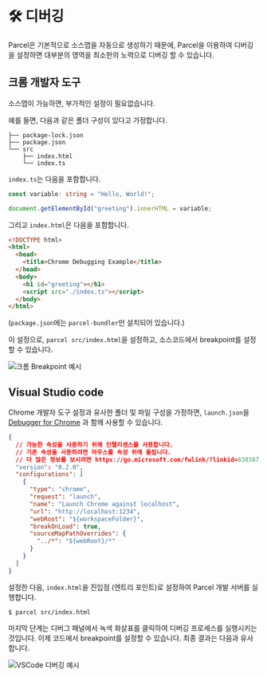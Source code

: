 # 🛠️ 디버깅

Parcel은 기본적으로 소스맵을 자동으로 생성하기 때문에, Parcel을 이용하여 디버깅을 설정하면 대부분의 영역을 최소한의 노력으로 디버깅 할 수 있습니다.

## 크롬 개발자 도구

소스맵이 가능하면, 부가적인 설정이 필요없습니다.

예를 들면, 다음과 같은 폴더 구성이 있다고 가정합니다.

```
├── package-lock.json
├── package.json
└── src
    ├── index.html
    └── index.ts
```

`index.ts`는 다음을 포함합니다.

```Typescript
const variable: string = "Hello, World!";

document.getElementById("greeting").innerHTML = variable;
```

그리고 `index.html`은 다음을 포함합니다.

```html
<!DOCTYPE html>
<html>
  <head>
    <title>Chrome Debugging Example</title>
  </head>
  <body>
    <h1 id="greeting"></h1>
    <script src="./index.ts"></script>
  </body>
</html>
```

(`package.json`에는 `parcel-bundler`만 설치되어 있습니다.)

이 설정으로, `parcel src/index.html`을 설정하고, 소스코드에서 breakpoint를 설정할 수 있습니다.

![크롬 Breakpoint 예시](https://user-images.githubusercontent.com/30810402/67711207-dd519500-f997-11e9-987a-570d1ce677d4.png)

## Visual Studio code

Chrome 개발자 도구 설정과 유사한 폴더 및 파일 구성을 가정하면, `launch.json`을 [Debugger for Chrome](https://marketplace.visualstudio.com/items?itemName=msjsdiag.debugger-for-chrome) 과 함께 사용할 수 있습니다.

```json
{
  // 가능한 속성을 사용하기 위해 인텔리센스를 사용합니다.
  // 기존 속성을 사용하려면 마우스를 속성 위에 올립니다.
  // 더 많은 정보를 보시려면 https://go.microsoft.com/fwlink/?linkid=830387 을 살펴보십시오
  "version": "0.2.0",
  "configurations": [
    {
      "type": "chrome",
      "request": "launch",
      "name": "Launch Chrome against localhost",
      "url": "http://localhost:1234",
      "webRoot": "${workspaceFolder}",
      "breakOnLoad": true,
      "sourceMapPathOverrides": {
        "../*": "${webRoot}/*"
      }
    }
  ]
}
```

설정한 다음, `index.html`을 진입점 (엔트리 포인트)로 설정하여 Parcel 개발 서버를 실행합니다.

```
$ parcel src/index.html
```

마지막 단계는 디버그 패널에서 녹색 화살표를 클릭하여 디버깅 프로세스를 실행시키는 것입니다. 이제 코드에서 breakpoint를 설정할 수 있습니다. 최종 결과는 다음과 유사합니다.

![VSCode 디버깅 예시](https://user-images.githubusercontent.com/30810402/67711603-ad56c180-f998-11e9-8cee-637fe5537643.png)
